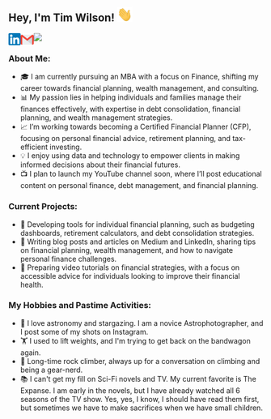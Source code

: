 ## Hey, I'm Tim Wilson! <img src="https://github.com/Tim-The-Wilson/Tim-The-Wilson/blob/main/Assets/Hi.gif" width="30px">

<a href="https://www.linkedin.com/in/tim-the-wilson/">
  <img align="left" width="24px" src="https://github.com/Tim-The-Wilson/Tim-The-Wilson/blob/main/Assets/linkedin.png"  />
</a>
<a href="mailto:timthewilson@gmail.com">
  <img align="left" width="26px" src="https://github.com/Tim-The-Wilson/Tim-The-Wilson/blob/main/Assets/gmail.png" />
</a>
<!--- <a href="https://">
  <img align="left" width="26px" src="https://cdn.jsdelivr.net/npm/simple-icons@v3/icons/youtube.svg" />
</a> --->
<a href="https:medium.com/@timthewilson">
  <img align="left" width="26px" src="https://cdn.jsdelivr.net/npm/simple-icons@v3/icons/medium.svg" />
</a>

<!--- All icon images are from Pixel perfect --->
<br />

### About Me: 

-  🎓 I am currently pursuing an MBA with a focus on Finance, shifting my career towards financial planning, wealth management, and consulting.
-  📊 My passion lies in helping individuals and families manage their finances effectively, with expertise in debt consolidation, financial planning, and wealth management strategies.
-  📈 I’m working towards becoming a Certified Financial Planner (CFP), focusing on personal financial advice, retirement planning, and tax-efficient investing.
-  💡 I enjoy using data and technology to empower clients in making informed decisions about their financial futures.
-  📺 I plan to launch my YouTube channel soon, where I’ll post educational content on personal finance, debt management, and financial planning.

### Current Projects:

- 🏦 Developing tools for individual financial planning, such as budgeting dashboards, retirement calculators, and debt consolidation strategies.
- 📘 Writing blog posts and articles on Medium and LinkedIn, sharing tips on financial planning, wealth management, and how to navigate personal finance challenges.
- 🎥 Preparing video tutorials on financial strategies, with a focus on accessible advice for individuals looking to improve their financial health.

### My Hobbies and Pastime Activities:

- 🔭 I love astronomy and stargazing. I am a novice Astrophotographer, and I post some of my shots on Instagram.
- 🏋️ I used to lift weights, and I'm trying to get back on the bandwagon again.
- 🧗 Long-time rock climber, always up for a conversation on climbing and being a gear-nerd.
- 📚 I can't get my fill on Sci-Fi novels and TV. My current favorite is The Expanse. I am early in the novels, but I have already watched all 6 seasons of the TV show. Yes, yes, I know, I should have read them first, but sometimes we have to make sacrifices when we have small children.

<!---
### My Languages and Tools:

### My Certifications:


Tim-The-Wilson/Tim!
-The-Wilson is a ✨ special ✨ repository because its `README.md` (this file) appears on your GitHub profile.
You can click the Preview link to take a look at your changes.
--->


